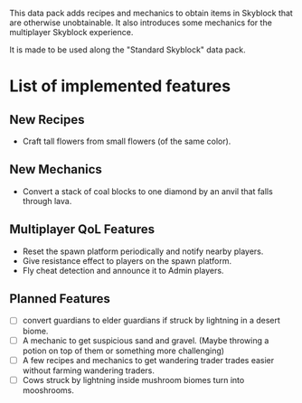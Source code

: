 This data pack adds recipes and mechanics to obtain items in Skyblock that are otherwise unobtainable. It also introduces some mechanics for the multiplayer Skyblock experience.

It is made to be used along the "Standard Skyblock" data pack.
# List of implemented features
## New Recipes
- Craft tall flowers from small flowers (of the same color).
## New Mechanics
- Convert a stack of coal blocks to one diamond by an anvil that falls through lava.
## Multiplayer QoL Features
- Reset the spawn platform periodically and notify nearby players.
- Give resistance effect to players on the spawn platform.
- Fly cheat detection and announce it to Admin players.

## Planned Features
- [ ] convert guardians to elder guardians if struck by lightning in a desert biome.
- [ ] A mechanic to get suspicious sand and gravel. (Maybe throwing a potion on top of them or something more challenging)
- [ ] A few recipes and mechanics to get wandering trader trades easier without farming wandering traders.
- [ ] Cows struck by lightning inside mushroom biomes turn into mooshrooms.
